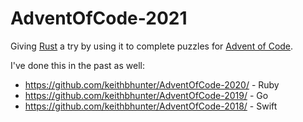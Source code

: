 # AdventOfCode-2021

Giving [Rust](https://www.rust-lang.org/) a try by using it to complete puzzles for [Advent of Code](https://adventofcode.com/).

I've done this in the past as well:

- https://github.com/keithbhunter/AdventOfCode-2020/ - Ruby
- https://github.com/keithbhunter/AdventOfCode-2019/ - Go
- https://github.com/keithbhunter/AdventOfCode-2018/ - Swift

